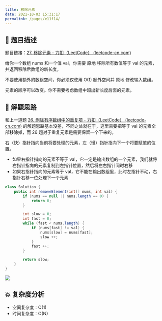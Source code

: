 ```yaml
---
title: 移除元素
date: 2021-10-03 15:31:17
permalink: /pages/e11f14/
---
```


## 📃 题目描述

题目链接：[27. 移除元素 - 力扣（LeetCode） (leetcode-cn.com)](https://leetcode-cn.com/problems/remove-element/)

给你一个数组 nums 和一个值 val，你需要 原地 移除所有数值等于 val 的元素，并返回移除后数组的新长度。

不要使用额外的数组空间，你必须仅使用 O(1) 额外空间并 原地 修改输入数组。

元素的顺序可以改变。你不需要考虑数组中超出新长度后面的元素。

## 🔔 解题思路

和上一道题 [26. 删除有序数组中的重复项 - 力扣（LeetCode） (leetcode-cn.com)](https://leetcode-cn.com/problems/remove-duplicates-from-sorted-array/) 的解题思路基本没差，不同之处就在于，这里需要把等于 val 的元素全部移除掉，而 26 题对于重复元素是需要保留一个下来的。

右（快）指针指向当前将要处理的元素，左（慢）指针指向下一个将要赋值的位置。

- 如果右指针指向的元素不等于 val，它一定是输出数组的一个元素，我们就将右指针指向的元素复制到左指针位置，然后将左右指针同时右移
- 如果右指针指向的元素等于 val，它不能在输出数组里，此时左指针不动，右指针右移一位处理下一个元素




```java
class Solution {
    public int removeElement(int[] nums, int val) {
        if (nums == null || nums.length == 0) {
            return 0;
        }

        int slow = 0;
        int fast = 0;
        while (fast < nums.length) {
            if (nums[fast] != val) {
                nums[slow] = nums[fast];
                slow ++;
            }
            fast ++;
        }

        return slow;
    }
}
```

![](https://cs-wiki.oss-cn-shanghai.aliyuncs.com/img/20211003154225.png)

## 💥 复杂度分析

- 空间复杂度：O(1)
- 时间复杂度：O(N)

